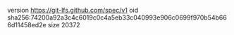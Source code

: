 version https://git-lfs.github.com/spec/v1
oid sha256:74200a92a3c4c6019c0c4a5eb33c040993e906c0699f970b54b666d11458ed2e
size 20372
